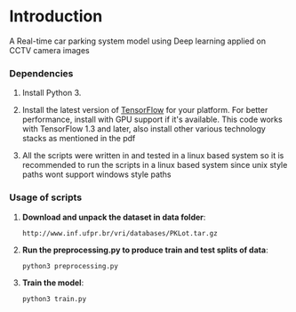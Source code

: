 # Introduction
A Real-time car parking system model using Deep learning applied on CCTV camera images

### Dependencies

1. Install Python 3.

2. Install the latest version of [TensorFlow](https://www.tensorflow.org/install/) for your platform. For better
   performance, install with GPU support if it's available. This code works with TensorFlow 1.3 and later, also install other various technology stacks as mentioned in the pdf 

3. All the scripts were written in and tested in a linux based system so it is recommended to run the scripts in a linux based system since unix style paths wont support windows style paths



### Usage of scripts

1. **Download and unpack the dataset in data folder**:
   ```
   http://www.inf.ufpr.br/vri/databases/PKLot.tar.gz
   ```

2. **Run the preprocessing.py to produce train and test splits of data**:
   ```
   python3 preprocessing.py
   ```

3. **Train the model**:
   ```
   python3 train.py
   ```


